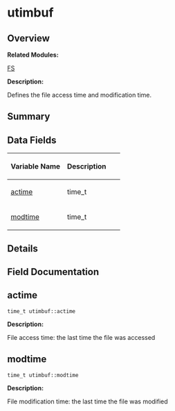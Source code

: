 # utimbuf<a name="ZH-CN_TOPIC_0000001055078189"></a>

## **Overview**<a name="section401696148093538"></a>

**Related Modules:**

[FS](zh-cn_topic_0000001055678038.md)

**Description:**

Defines the file access time and modification time. 

## **Summary**<a name="section162222307093538"></a>

## Data Fields<a name="pub-attribs"></a>

<a name="table704569350093538"></a>
<table><thead align="left"><tr id="row1692204794093538"><th class="cellrowborder" valign="top" width="50%" id="mcps1.1.3.1.1"><p id="p1326848481093538"><a name="p1326848481093538"></a><a name="p1326848481093538"></a>Variable Name</p>
</th>
<th class="cellrowborder" valign="top" width="50%" id="mcps1.1.3.1.2"><p id="p2053961873093538"><a name="p2053961873093538"></a><a name="p2053961873093538"></a>Description</p>
</th>
</tr>
</thead>
<tbody><tr id="row1189581004093538"><td class="cellrowborder" valign="top" width="50%" headers="mcps1.1.3.1.1 "><p id="p255174632093538"><a name="p255174632093538"></a><a name="p255174632093538"></a><a href="utimbuf.md#aa39cf0bad7eff4df6239528506a557df">actime</a></p>
</td>
<td class="cellrowborder" valign="top" width="50%" headers="mcps1.1.3.1.2 "><p id="p402274524093538"><a name="p402274524093538"></a><a name="p402274524093538"></a>time_t&nbsp;</p>
</td>
</tr>
<tr id="row826808324093538"><td class="cellrowborder" valign="top" width="50%" headers="mcps1.1.3.1.1 "><p id="p1415068303093538"><a name="p1415068303093538"></a><a name="p1415068303093538"></a><a href="utimbuf.md#a7588ffe699a9eda52e94aa593bf7d6d8">modtime</a></p>
</td>
<td class="cellrowborder" valign="top" width="50%" headers="mcps1.1.3.1.2 "><p id="p969306216093538"><a name="p969306216093538"></a><a name="p969306216093538"></a>time_t&nbsp;</p>
</td>
</tr>
</tbody>
</table>

## **Details**<a name="section98264855093538"></a>

## **Field Documentation**<a name="section1949841249093538"></a>

## actime<a name="aa39cf0bad7eff4df6239528506a557df"></a>

```
time_t utimbuf::actime
```

 **Description:**

File access time: the last time the file was accessed 

## modtime<a name="a7588ffe699a9eda52e94aa593bf7d6d8"></a>

```
time_t utimbuf::modtime
```

 **Description:**

File modification time: the last time the file was modified 

